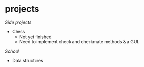 # projects

*Side projects*
- Chess
    - Not yet finished
    - Need to implement check and checkmate methods & a GUI.

*School*
- Data structures
